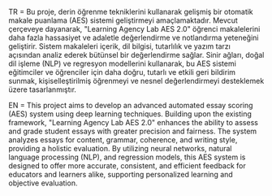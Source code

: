 TR = Bu proje, derin öğrenme tekniklerini kullanarak gelişmiş bir otomatik makale puanlama (AES) sistemi geliştirmeyi amaçlamaktadır. Mevcut çerçeveye dayanarak, "Learning Agency Lab AES 2.0" öğrenci makalelerini daha fazla hassasiyet ve adaletle değerlendirme ve notlandırma yeteneğini geliştirir. Sistem makaleleri içerik, dil bilgisi, tutarlılık ve yazım tarzı açısından analiz ederek bütünsel bir değerlendirme sağlar. Sinir ağları, doğal dil işleme (NLP) ve regresyon modellerini kullanarak, bu AES sistemi eğitimciler ve öğrenciler için daha doğru, tutarlı ve etkili geri bildirim sunmak, kişiselleştirilmiş öğrenmeyi ve nesnel değerlendirmeyi desteklemek üzere tasarlanmıştır.

EN = This project aims to develop an advanced automated essay scoring (AES) system using deep learning techniques. Building upon the existing framework, "Learning Agency Lab AES 2.0" enhances the ability to assess and grade student essays with greater precision and fairness. The system analyzes essays for content, grammar, coherence, and writing style, providing a holistic evaluation. By utilizing neural networks, natural language processing (NLP), and regression models, this AES system is designed to offer more accurate, consistent, and efficient feedback for educators and learners alike, supporting personalized learning and objective evaluation.
